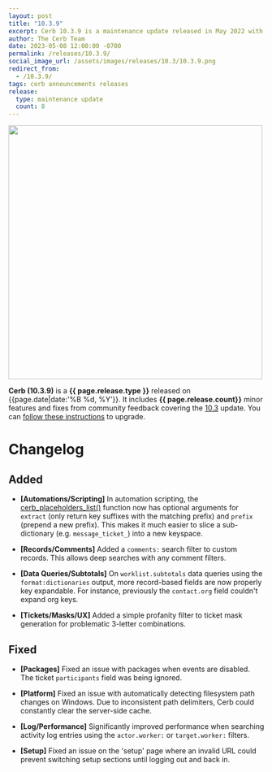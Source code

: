 ```yaml
---
layout: post
title: "10.3.9"
excerpt: Cerb 10.3.9 is a maintenance update released in May 2022 with 8 improvements from community feedback.
author: The Cerb Team
date: 2023-05-08 12:00:00 -0700
permalink: /releases/10.3.9/
social_image_url: /assets/images/releases/10.3/10.3.9.png
redirect_from:
  - /10.3.9/
tags: cerb announcements releases
release:
  type: maintenance update
  count: 8
---
```


<div class="cerb-screenshot">
<img src="{{page.social_image_url}}" class="screenshot" width="500">
</div>

**Cerb (10.3.9)** is a **{{ page.release.type }}** released on {{page.date|date:'%B %d, %Y'}}. It includes **{{ page.release.count}}** minor features and fixes from community feedback covering the [10.3](/releases/10.3/) update.  You can [follow these instructions](/docs/upgrading/) to upgrade.

# Changelog

## Added

* **[Automations/Scripting]** In automation scripting, the [cerb_placeholders_list()](/docs/bots/scripting/functions/#cerb_placeholders_list) function now has optional arguments for `extract` (only return key suffixes with the matching prefix) and `prefix` (prepend a new prefix). This makes it much easier to slice a sub-dictionary (e.g. `message_ticket_`) into a new keyspace.

* **[Records/Comments]** Added a `comments:` search filter to custom records. This allows deep searches with any comment filters.

* **[Data Queries/Subtotals]** On `worklist.subtotals` data queries using the `format:dictionaries` output, more record-based fields are now properly key expandable. For instance, previously the `contact.org` field couldn't expand org keys.

* **[Tickets/Masks/UX]** Added a simple profanity filter to ticket mask generation for problematic 3-letter combinations.

## Fixed

* **[Packages]** Fixed an issue with packages when events are disabled. The ticket `participants` field was being ignored.

* **[Platform]** Fixed an issue with automatically detecting filesystem path changes on Windows. Due to inconsistent path delimiters, Cerb could constantly clear the server-side cache.

* **[Log/Performance]** Significantly improved performance when searching activity log entries using the `actor.worker:` or `target.worker:` filters.

* **[Setup]** Fixed an issue on the 'setup' page where an invalid URL could prevent switching setup sections until logging out and back in.